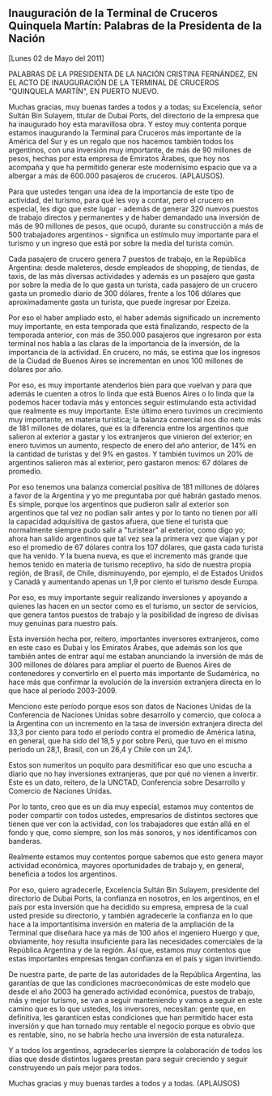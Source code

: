 Inauguración de la Terminal de Cruceros Quinquela Martín: Palabras de la Presidenta de la Nación
------------------------------------------------------------------------------------------------

[Lunes 02 de Mayo del 2011]

PALABRAS DE LA PRESIDENTA DE LA NACIÓN CRISTINA FERNÁNDEZ, EN EL ACTO DE
INAUGURACIÓN DE LA TERMINAL DE CRUCEROS "QUINQUELA MARTÍN", EN PUERTO
NUEVO.

Muchas gracias, muy buenas tardes a todos y a todas; su Excelencia,
señor Sultán Bin Sulayem, titular de Dubai Ports, del directorio de la
empresa que ha inaugurado hoy esta maravillosa obra. Y estoy muy
contenta porque estamos inaugurando la Terminal para Cruceros más
importante de la América del Sur y es un regalo que nos hacemos también
todos los argentinos, con una inversión muy importante, de más de 90
millones de pesos, hechas por esta empresa de Emiratos Árabes, que hoy
nos acompaña y que ha permitido generar este modernísimo espacio que va
a albergar a más de 600.000 pasajeros de cruceros. (APLAUSOS).

Para que ustedes tengan una idea de la importancia de este tipo de
actividad, del turismo, para qué les voy a contar, pero el crucero en
especial, les digo que este lugar - además de generar 320 nuevos puestos
de trabajo directos y permanentes y de haber demandado una inversión de
más de 90 millones de pesos, que ocupó, durante su construcción a más de
500 trabajadores argentinos - significa un estímulo muy importante para
el turismo y un ingreso que está por sobre la media del turista común.

Cada pasajero de crucero genera 7 puestos de trabajo, en la República
Argentina: desde maleteros, desde empleados de shopping, de tiendas, de
taxis, de las más diversas actividades y además es un pasajero que gasta
por sobre la media de lo que gasta un turista, cada pasajero de un
crucero gasta un promedio diario de 300 dólares, frente a los 106
dólares que aproximadamente gasta un turista, que puede ingresar por
Ezeiza.

Por eso el haber ampliado esto, el haber además significado un
incremento muy importante, en esta temporada que está finalizando,
respecto de la temporada anterior, con más de 350.000 pasajeros que
ingresaron por esta terminal nos habla a las claras de la importancia de
la inversión, de la importancia de la actividad. En crucero, no más, se
estima que los ingresos de la Ciudad de Buenos Aires se incrementan en
unos 100 millones de dólares por año.

Por eso, es muy importante atenderlos bien para que vuelvan y para que
además le cuenten a otros lo linda que está Buenos Aires o lo linda que
la podemos hacer todavía más y entonces seguir estimulando esta
actividad que realmente es muy importante. Este último enero tuvimos un
crecimiento muy importante, en materia turística; la balanza comercial
nos dio neto más de 181 millones de dólares, que es la diferencia entre
los argentinos que salieron al exterior a gastar y los extranjeros que
vinieron del exterior; en enero tuvimos un aumento, respecto de enero
del año anterior, de 14% en la cantidad de turistas y del 9% en gastos.
Y también tuvimos un 20% de argentinos salieron más al exterior, pero
gastaron menos: 67 dólares de promedio.

Por eso tenemos una balanza comercial positiva de 181 millones de
dólares a favor de la Argentina y yo me preguntaba por qué habrán
gastado menos. Es simple, porque los argentinos que pudieron salir al
exterior son argentinos que tal vez no podían salir antes y por lo tanto
no tienen por allí la capacidad adquisitiva de gastos afuera, que tiene
el turista que normalmente siempre pudo salir a "turistear" al exterior,
como digo yo; ahora han salido argentinos que tal vez sea la primera vez
que viajan y por eso el promedio de 67 dólares contra los 107 dólares,
que gasta cada turista que ha venido. Y la buena nueva, es que el
incremento más grande que hemos tenido en materia de turismo receptivo,
ha sido de nuestra propia región, de Brasil, de Chile, disminuyendo, por
ejemplo, el de Estados Unidos y Canadá y aumentando apenas un 1,9 por
ciento el turismo desde Europa.

Por eso, es muy importante seguir realizando inversiones y apoyando a
quienes las hacen en un sector como es el turismo, un sector de
servicios, que genera tantos puestos de trabajo y la posibilidad de
ingreso de divisas muy genuinas para nuestro país.

Esta inversión hecha por, reitero, importantes inversores extranjeros,
como en este caso es Dubai y los Emiratos Árabes, que además son los que
también antes de entrar aquí me estaban anunciando la inversión de más
de 300 millones de dólares para ampliar el puerto de Buenos Aires de
contenedores y convertirlo en el puerto más importante de Sudamérica, no
hace más que confirmar la evolución de la inversión extranjera directa
en lo que hace al período 2003-2009.

Menciono este período porque esos son datos de Naciones Unidas de la
Conferencia de Naciones Unidas sobre desarrollo y comercio, que coloca a
la Argentina con un incremento en la tasa de inversión extranjera
directa del 33,3 por ciento para todo el período contra el promedio de
América latina, en general, que ha sido del 18,5 y por sobre Perú, que
tuvo en el mismo período un 28,1, Brasil, con un 26,4 y Chile con un
24,1.

Estos son numeritos un poquito para desmitificar eso que uno escucha a
diario que no hay inversiones extranjeras, que por qué no vienen a
invertir. Este es un dato, reitero, de la UNCTAD, Conferencia sobre
Desarrollo y Comercio de Naciones Unidas.

Por lo tanto, creo que es un día muy especial, estamos muy contentos de
poder compartir con todos ustedes, empresarios de distintos sectores que
tienen que ver con la actividad, con los trabajadores que están allá en
el fondo y que, como siempre, son los más sonoros, y nos identificamos
con banderas.

Realmente estamos muy contentos porque sabemos que esto genera mayor
actividad económica, mayores oportunidades de trabajo y, en general,
beneficia a todos los argentinos.

Por eso, quiero agradecerle, Excelencia Sultán Bin Sulayem, presidente
del directorio de Dubai Ports, la confianza en nosotros, en los
argentinos, en el país por esta inversión que ha decidido su empresa,
empresa de la cual usted preside su directorio, y también agradecerle la
confianza en lo que hace a la importantísima inversión en materia de la
ampliación de la Terminal que diseñara hace ya más de 100 años el
ingeniero Huergo y que, obviamente, hoy resulta insuficiente para las
necesidades comerciales de la República Argentina y de la región. Así
que, estamos muy contentos que estas importantes empresas tengan
confianza en el país y sigan invirtiendo.

De nuestra parte, de parte de las autoridades de la República Argentina,
las garantías de que las condiciones macroeconómicas de este modelo que
desde el año 2003 ha generado actividad económica, puestos de trabajo,
más y mejor turismo, se van a seguir manteniendo y vamos a seguir en
este camino que es lo que ustedes, los inversores, necesitan: gente que,
en definitiva, les garanticen estas condiciones que han permitido hacer
esta inversión y que han tornado muy rentable el negocio porque es obvio
que es rentable, sino, no se habría hecho una inversión de esta
naturaleza.

Y a todos los argentinos, agradecerles siempre la colaboración de todos
los días que desde distintos lugares prestan para seguir creciendo y
seguir construyendo un país mejor para todos.

Muchas gracias y muy buenas tardes a todos y a todas. (APLAUSOS)
